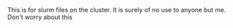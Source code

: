 This is for slurm files on the cluster.  It is surely of no use to anyone but me.  Don't worry about this
